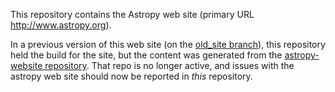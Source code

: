 This repository contains the Astropy web site (primary URL http://www.astropy.org).

In a previous version of this web site (on the [old_site branch](https://github.com/astropy/astropy.github.com/tree/old_site)), this repository held the build for the site, but the content was generated from the [astropy-website repository](https://github.com/astropy/astropy-website).  That repo is no longer active, and issues with the astropy web site should now be reported in *this* repository.
